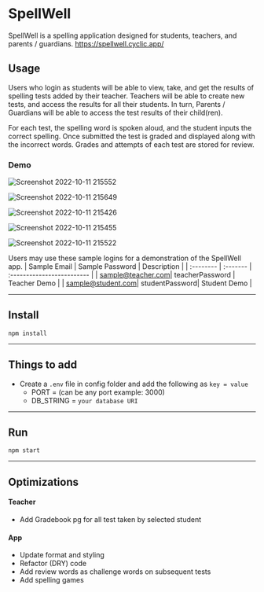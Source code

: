 # SpellWell


SpellWell is a spelling application designed for students, teachers, and parents / guardians. https://spellwell.cyclic.app/

## Usage

Users who login as students will be able to view, take, and get the results of spelling tests added by their teacher. Teachers will be able to create new tests, and access the results for all their students. In turn, Parents / Guardians will be able to access the test results of their child(ren).

For each test, the spelling word is spoken aloud, and the student inputs the correct spelling. Once submitted the test is graded and displayed along with the incorrect words.  Grades and attempts of each test are stored for review.

### Demo


![Screenshot 2022-10-11 215552](https://user-images.githubusercontent.com/67307808/195239538-76e7c85a-8099-4b2a-99bb-e4dfb2ba5ec7.png)

![Screenshot 2022-10-11 215649](https://user-images.githubusercontent.com/67307808/195239541-834fa10f-02de-4fcf-938a-dcc4f177190d.png)

![Screenshot 2022-10-11 215426](https://user-images.githubusercontent.com/67307808/195239563-4c190fb1-ca93-4402-afe6-c883c26e187a.png)

![Screenshot 2022-10-11 215455](https://user-images.githubusercontent.com/67307808/195239571-c42f4298-72dd-4957-b958-a33a9279fe62.png)

![Screenshot 2022-10-11 215522](https://user-images.githubusercontent.com/67307808/195239582-5baa58e2-fde4-47ea-9389-95851bf5b90c.png)


Users may use these sample logins for a demonstration of the SpellWell app.
| Sample Email | Sample Password | Description  |
| :-------- | :------- | :------------------------- |
| sample@teacher.com| teacherPassword | Teacher Demo |
| sample@student.com| studentPassword| Student Demo |

---

## Install

`npm install`

---

## Things to add

- Create a `.env` file in config folder and add the following as `key = value`
  - PORT = (can be any port example: 3000)
  - DB_STRING = `your database URI`

---

## Run

`npm start`

---

## Optimizations

#### Teacher
- Add Gradebook pg for all test taken by selected student

#### App
- Update format and styling
- Refactor (DRY) code
- Add review words as challenge words on subsequent tests
- Add spelling games
